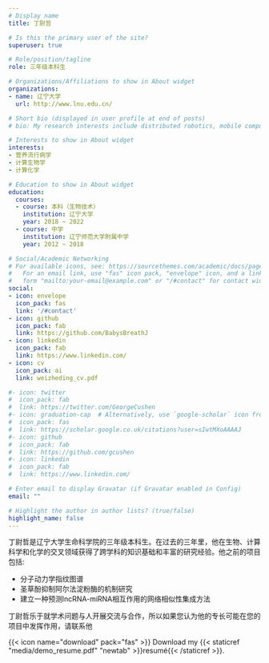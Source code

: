 ```yaml
---
# Display name
title: 丁尉哲

# Is this the primary user of the site?
superuser: true

# Role/position/tagline
role: 三年级本科生

# Organizations/Affiliations to show in About widget
organizations:
- name: 辽宁大学
  url: http://www.lnu.edu.cn/

# Short bio (displayed in user profile at end of posts)
# bio: My research interests include distributed robotics, mobile computing and programmable matter.

# Interests to show in About widget
interests:
- 营养流行病学
- 计算生物学
- 计算化学

# Education to show in About widget
education:
  courses:
  - course: 本科（生物技术）
    institution: 辽宁大学
    year: 2018 ~ 2022
  - course: 中学
    institution: 辽宁师范大学附属中学
    year: 2012 ~ 2018

# Social/Academic Networking
# For available icons, see: https://sourcethemes.com/academic/docs/page-builder/#icons
#   For an email link, use "fas" icon pack, "envelope" icon, and a link in the
#   form "mailto:your-email@example.com" or "/#contact" for contact widget.
social:
- icon: envelope
  icon_pack: fas
  link: '/#contact'
- icon: github
  icon_pack: fab
  link: https://github.com/BabysBreathJ
- icon: linkedin
  icon_pack: fab
  link: https://www.linkedin.com/
- icon: cv
  icon_pack: ai
  link: weizheding_cv.pdf

#- icon: twitter
#  icon_pack: fab
#  link: https://twitter.com/GeorgeCushen
#- icon: graduation-cap  # Alternatively, use `google-scholar` icon from `ai` icon pack
#  icon_pack: fas
#  link: https://scholar.google.co.uk/citations?user=sIwtMXoAAAAJ
#- icon: github
#  icon_pack: fab
#  link: https://github.com/gcushen
#- icon: linkedin
#  icon_pack: fab
#  link: https://www.linkedin.com/

# Enter email to display Gravatar (if Gravatar enabled in Config)
email: ""

# Highlight the author in author lists? (true/false)
highlight_name: false
---
```


丁尉哲是辽宁大学生命科学院的三年级本科生。在过去的三年里，他在生物、计算科学和化学的交叉领域获得了跨学科的知识基础和丰富的研究经验。他之前的项目包括:

- 分子动力学指纹图谱
- 圣草酚抑制阿尔法淀粉酶的机制研究
- 建立一种预测lncRNA-miRNA相互作用的网络相似性集成方法

丁尉哲乐于就学术问题与人开展交流与合作，所以如果您认为他的专长可能在您的项目中发挥作用，请联系他

{{< icon name="download" pack="fas" >}} Download my {{< staticref "media/demo_resume.pdf" "newtab" >}}resumé{{< /staticref >}}.
